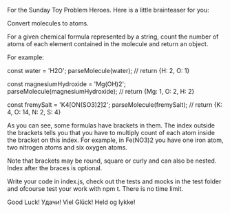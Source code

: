 
For the Sunday Toy Problem Heroes. Here is a little brainteaser for you:

Convert molecules to atoms.

For a given chemical formula represented by a string, count the number of atoms of each element contained in the molecule and return an object.

For example:

const water = 'H2O';
parseMolecule(water); // return {H: 2, O: 1}

const magnesiumHydroxide = 'Mg(OH)2';
parseMolecule(magnesiumHydroxide); // return {Mg: 1, O: 2, H: 2}

const fremySalt = 'K4[ON(SO3)2]2';
parseMolecule(fremySalt); // return {K: 4, O: 14, N: 2, S: 4}

As you can see, some formulas have brackets in them. The index outside the brackets tells you that you have to multiply count of each atom inside the bracket on this index. For example, in Fe(NO3)2 you have one iron atom, two nitrogen atoms and six oxygen atoms.

Note that brackets may be round, square or curly and can also be nested. Index after the braces is optional.

Write your code in index.js, check out the tests and mocks in the test folder and ofcourse
test your work with npm t. There is no time limit.

Good Luck! Удачи! Viel Glück! Held og lykke!


